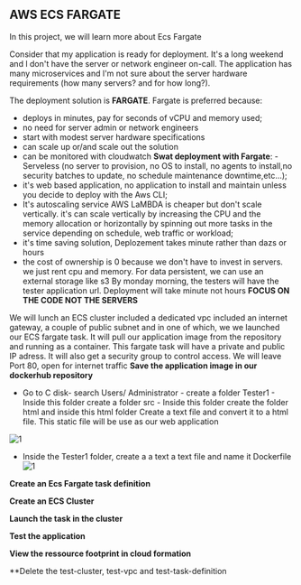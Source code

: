 ## AWS ECS FARGATE
In this project, we will learn more about Ecs Fargate

Consider that my application is ready for deployment. It's a long weekend and l don't have the server or network engineer on-call. The application has many microservices and l'm not sure about the server hardware requirements (how many servers? and for how long?).

The deployment solution is **FARGATE**. Fargate is preferred because:
- deploys in minutes, pay for seconds of vCPU and memory used;
- no need for server admin or network engineers
- start with modest server hardware specifications
- can scale up or/and scale out the solution
- can be monitored with cloudwatch
**Swat deployment with Fargate**: 
-Serveless (no server to provision, no OS to install, no agents to install,no security batches to update, no schedule maintenance downtime,etc...);
- it's web based application, no application to install and maintain unless you decide to deploy with the Aws CLI;
- It's autoscaling service AWS LaMBDA is cheaper but don't scale vertically. it's can scale vertically by increasing the CPU and the memory allocation or horizontally by spinning out more tasks in the service depending on schedule, web traffic or workload;
- it's time saving solution, Deplozement takes minute rather than dazs or hours
- the cost of ownership is 0 because we don't have to invest in servers. we just rent cpu and memory.
For data persistent, we can use an external storage like s3
By monday morning, the testers will have the tester application url. Deployment will take minute not hours
 **FOCUS ON THE CODE NOT THE SERVERS**

We will lunch an ECS cluster included a dedicated vpc included an internet gateway, a couple of public subnet and in one of which, we we launched our ECS fargate task. It will pull our application image from the repository and running as a container. This fargate task will have a private and public IP adress. It will also get a security group to control access. We will leave Port 80, open for internet traffic
**Save the application image in our dockerhub repository**
- Go to C disk- search Users/ Administrator - create a folder Tester1 - Inside this folder create a folder src - Inside this folder create the folder html and inside this html folder Create a text file and convert it to a html file. This static file will be use as our web application 

![1](https://user-images.githubusercontent.com/102819001/234862525-2b5967b7-4faf-46da-88d3-32aba6d6cf42.png)

- Inside the Tester1 folder, create a a text a text file and name it Dockerfile
![1](https://user-images.githubusercontent.com/102819001/234863703-ed15ca0b-e5b6-4851-aaae-0e386baefb6f.png)


**Create an Ecs Fargate task definition**


**Create an ECS Cluster**


**Launch the task in the cluster**


**Test the application**



**View the ressource footprint in cloud formation**


**Delete the test-cluster, test-vpc and test-task-definition
